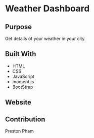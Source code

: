 # Weather Dashboard


## Purpose
Get details of your weather in your city.

## Built With
* HTML
* CSS
* JavaScript
* moment.js
* BootStrap


## Website

## Contribution
Preston Pham

